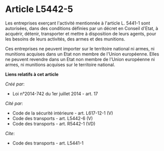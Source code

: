 # Article L5442-5

Les entreprises exerçant l'activité mentionnée à l'article L. 5441-1 sont autorisées, dans des conditions définies par un
décret en Conseil d'Etat, à acquérir, détenir, transporter et mettre à disposition de leurs agents, pour les besoins de leurs
activités, des armes et des munitions. 

Ces entreprises ne peuvent importer sur le territoire national ni armes, ni munitions acquises dans un Etat non membre de
l'Union européenne. Elles ne peuvent revendre dans un Etat non membre de l'Union européenne ni armes, ni munitions acquises
sur le territoire national.

**Liens relatifs à cet article**

_Créé par_:

  - Loi n°2014-742 du 1er juillet 2014 - art. 17

_Cité par_:

  - Code de la sécurité intérieure - art. L617-12-1 (V)
  - Code des transports - art. L5442-6 (V)
  - Code des transports - art. R5442-1 (VD)

_Cite_:

  - Code des transports - art. L5441-1
